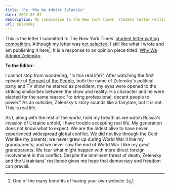 ```yaml
---
title: "Re: Why We Admire Zelensky"
date: 2022-05-07
description: My submission to The New York Times' student letter writing competition
url: zelensky
---
```


This is the letter I submitted to The New York Times' [student letter writing
competition]. Although my letter was [not selected], I still like what I wrote
and am publishing it here[^1]. It is a response to an opinion piece titled:
[Why We Admire Zelensky].

[student letter writing competition]: https://www.nytimes.com/2022/04/18/opinion/letters/high-school-letters-competition.html
[not selected]: https://www.nytimes.com/2022/05/07/opinion/letters/high-school-student-letters.html
[Why We Admire Zelensky]: https://www.nytimes.com/2022/04/19/opinion/why-we-admire-zelensky.html

[^1]: One of the many benefits of having your own website :)

**To the Editor:**

I cannot stop from wondering, "Is this real life?" After watching the first
episode of [Servant of the People], both the name of Zelensky's political party
and TV show he starred as president, my eyes were opened to the striking
similarities between the show and reality. His character and he were elected
for the same reason:  "to bring professional, decent people to power." As an
outsider, Zelensky's story sounds like a fairytale, but it is not. This is real
life.

[Servant of the People]: https://en.wikipedia.org/wiki/Servant_of_the_People_(TV_series)

As I, along with the rest of the world, hold my breath as we watch Russia's
invasion of Ukraine unfold, I have trouble accepting real life. My generation
does not know what to expect. We are the oldest alive to have never experienced
widespread global conflict. We did not live through the Cold War like my
parents; we never grew up during World War II like my grandparents; and we never
saw the end of World War I like my great grandparents. We fear what might happen
with more direct foreign involvement in this conflict. Despite the imminent
threat of death, Zelensky and the Ukrainians' resilience gives me hope that
democracy and freedom can prevail.
